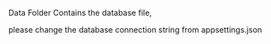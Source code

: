 Data Folder Contains the database file,

please change the database connection string from appsettings.json